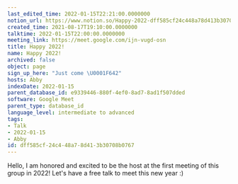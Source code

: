 ```yaml
---
last_edited_time: 2022-01-15T22:21:00.0000000
notion_url: https://www.notion.so/Happy-2022-dff585cf24c448a78d413b30708b0767
created_time: 2021-08-17T19:10:00.0000000
talktime: 2022-01-15T22:00:00.0000000
meeting_link: https://meet.google.com/ijn-vugd-osn
title: Happy 2022!
name: Happy 2022!
archived: false
object: page
sign_up_here: "Just come \U0001F642"
hosts: Abby
indexDate: 2022-01-15
parent_database_id: e9339446-880f-4ef0-8ad7-8ad1f507dded
software: Google Meet
parent_type: database_id
language_level: intermediate to advanced
tags:
- Talk
- 2022-01-15
- Abby
id: dff585cf-24c4-48a7-8d41-3b30708b0767
---
```


Hello, I am honored and excited to be the host at the first meeting of this group in 2022! Let's have a free talk to meet this new year :)






